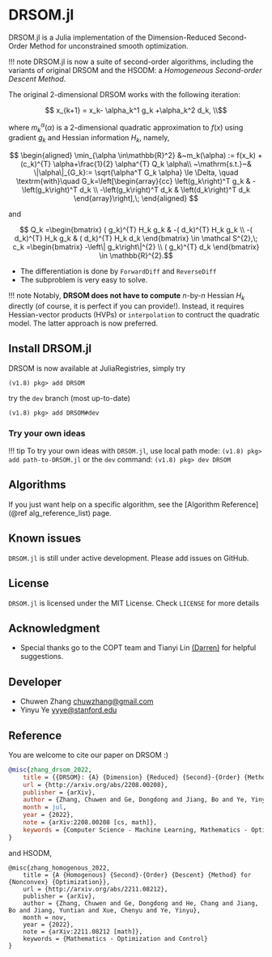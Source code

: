 # DRSOM.jl

DRSOM.jl is a Julia implementation of the Dimension-Reduced Second-Order Method for unconstrained smooth optimization. 

!!! note
	DRSOM.jl is now a suite of second-order algorithms, including the variants of original DRSOM and the HSODM: a *Homogeneous Second-order Descent Method*.


The original 2-dimensional DRSOM works with the following iteration:

```math
        x_{k+1}     = x_k- \alpha_k^1 g_k +\alpha_k^2 d_k, \\
```
where  $m_k^\alpha(\alpha)$ is a 2-dimensional quadratic approximation to $f(x)$ using gradient $g_k$ and Hessian information $H_k$, namely,
```math
  \begin{aligned}
    \min_{\alpha \in\mathbb{R}^2} &~m_k(\alpha) := f(x_k) + (c_k)^{T} \alpha+\frac{1}{2} \alpha^{T} Q_k \alpha\\
    ~\mathrm{s.t.}~& \|\alpha\|_{G_k}:= \sqrt{\alpha^T G_k \alpha} \le \Delta, \quad \textrm{with}\quad G_k=\left[\begin{array}{cc}
\left(g_k\right)^T g_k & -\left(g_k\right)^T d_k \\
-\left(g_k\right)^T d_k & \left(d_k\right)^T d_k
\end{array}\right],\;   
  \end{aligned} 
```
and
```math

Q_k =\begin{bmatrix}
	( g_k)^{T} H_k g_k  & -( d_k)^{T} H_k g_k \\
	-( d_k)^{T} H_k g_k & ( d_k)^{T} H_k d_k
	\end{bmatrix} \in \mathcal S^{2},\; 
c_k =\begin{bmatrix}
	-\left\| g_k\right\|^{2} \\
	( g_k)^{T} d_k
	\end{bmatrix} \in \mathbb{R}^{2}.
```

- The differentiation is done by `ForwardDiff` and `ReverseDiff` 
- The subproblem is very easy to solve.

!!! note
	Notably, **DRSOM does not have to compute** $n$-by-$n$ Hessian $H_k$ directly (of course, it is perfect if you can provide!).
	Instead, it requires Hessian-vector products (HVPs) or `interpolation` to contruct the quadratic model. The latter approach is now preferred.
	




## Install DRSOM.jl

DRSOM is now available at JuliaRegistries, simply try
```
(v1.8) pkg> add DRSOM
```
try the `dev` branch (most up-to-date)
```
(v1.8) pkg> add DRSOM#dev
```

### Try your own ideas
!!! tip
    To try your own ideas with `DRSOM.jl`, 
	use local path mode:
	```
	(v1.8) pkg> add path-to-DRSOM.jl
	``` 
	or the `dev` command:
	```
	(v1.8) pkg> dev DRSOM
	``` 



## Algorithms

If you just want help on a specific algorithm, see the [Algorithm Reference](@ref alg_reference_list) page.

## Known issues
`DRSOM.jl` is still under active development. Please add issues on GitHub.

## License
`DRSOM.jl` is licensed under the MIT License. Check `LICENSE` for more details

## Acknowledgment

- Special thanks go to the COPT team and Tianyi Lin [(Darren)](https://tydlin.github.io/) for helpful suggestions.

## Developer

- Chuwen Zhang <chuwzhang@gmail.com>
- Yinyu Ye     <yyye@stanford.edu>

## Reference
You are welcome to cite our paper on DRSOM :)
```bibtex
@misc{zhang_drsom_2022,
	title = {{DRSOM}: {A} {Dimension} {Reduced} {Second}-{Order} {Method} and {Preliminary} {Analyses}},
	url = {http://arxiv.org/abs/2208.00208},
	publisher = {arXiv},
	author = {Zhang, Chuwen and Ge, Dongdong and Jiang, Bo and Ye, Yinyu},
	month = jul,
	year = {2022},
	note = {arXiv:2208.00208 [cs, math]},
	keywords = {Computer Science - Machine Learning, Mathematics - Optimization and Control},
}
```
and HSODM,
```
@misc{zhang_homogenous_2022,
	title = {A {Homogenous} {Second}-{Order} {Descent} {Method} for {Nonconvex} {Optimization}},
	url = {http://arxiv.org/abs/2211.08212},
	publisher = {arXiv},
	author = {Zhang, Chuwen and Ge, Dongdong and He, Chang and Jiang, Bo and Jiang, Yuntian and Xue, Chenyu and Ye, Yinyu},
	month = nov,
	year = {2022},
	note = {arXiv:2211.08212 [math]},
	keywords = {Mathematics - Optimization and Control}
}
```